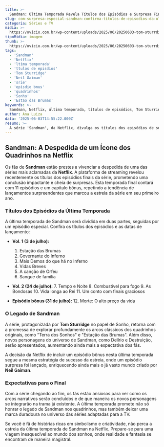 ```yaml
---
title: >-
  Sandman: Última Temporada Revela Títulos dos Episódios e Surpresa Final
slug: com-surpresa-especial-sandman-confirma-titulos-de-episodios-da-ultima-temporada
categoria: Séries e TV
midia: >-
  https://ovicio.com.br/wp-content/uploads/2025/06/20250603-tom-sturrdige-e-sonho-na-ultima-temporada-de-sandman.webp
tipoMidia: imagem
thumb: >-
  https://ovicio.com.br/wp-content/uploads/2025/06/20250603-tom-sturrdige-e-sonho-na-ultima-temporada-de-sandman.webp
tags:
  - 'Sandman'
  - 'Netflix'
  - 'ltima temporada'
  - 'ttulos de episdios'
  - 'Tom Sturridge'
  - 'Neil Gaiman'
  - 'srie'
  - 'episdio bnus'
  - 'quadrinhos'
  - 'Sonho'
  - 'Estao das Brumas'
keywords: >-
  Sandman, Netflix, última temporada, títulos de episódios, Tom Sturridge, Neil Gaiman, série, episódio bônus, quadrinhos, Sonho, Estação das Brumas
author: Ana Luiza
data: '2025-06-03T14:55:22.000Z'
resumo: >-
  A série 'Sandman', da Netflix, divulga os títulos dos episódios de sua última temporada, incluindo um capítulo bônus surpreendente. O encerramento promete repetir o sucesso da estreia com conteúdos inéditos e envolventes.
---
```


## Sandman: A Despedida de um Ícone dos Quadrinhos na Netflix

Os fãs de **Sandman** estão prestes a vivenciar a despedida de uma das séries mais aclamadas da **Netflix**. A plataforma de streaming revelou recentemente os títulos dos episódios finais da série, prometendo uma conclusão impactante e cheia de surpresas. Esta temporada final contará com 11 episódios e um capítulo bônus, repetindo a tendência de lançamentos surpreendentes que marcou a estreia da série em seu primeiro ano.

### Títulos dos Episódios da Última Temporada

A última temporada de Sandman será dividida em duas partes, seguidas por um episódio especial. Confira os títulos dos episódios e as datas de lançamento:

- **Vol. 1 (3 de julho):**
  1. Estação das Brumas
  2. Governante do Inferno
  3. Mais Demos do que há no Inferno
  4. Vidas Breves
  5. A canção de Orfeu
  6. Sangue de família

- **Vol. 2 (24 de julho):**
  7. Tempo e Noite
  8. Combustível para fogo
  9. As Bondosas
  10. Vida longa ao Rei
  11. Um conto com finais graciosos

- **Episódio bônus (31 de julho):**
  12. Morte: O alto preço da vida

### O Legado de Sandman

A série, protagonizada por **Tom Sturridge** no papel de Sonho, retorna com a promessa de explorar profundamente os arcos clássicos dos quadrinhos originais, como "Terra dos Sonhos" e "Estação das Brumas". Além disso, novos personagens do universo de Sandman, como Delírio e Destruição, serão apresentados, aumentando ainda mais a expectativa dos fãs.

A decisão da Netflix de incluir um episódio bônus nesta última temporada segue a mesma estratégia de sucesso da estreia, onde um episódio surpresa foi lançado, enriquecendo ainda mais o já vasto mundo criado por **Neil Gaiman**.

### Expectativas para o Final

Com a série chegando ao fim, os fãs estão ansiosos para ver como os arcos narrativos serão concluídos e de que maneira os novos personagens se integrarão na trama já existente. A última temporada promete não só honrar o legado de Sandman nos quadrinhos, mas também deixar uma marca duradoura no universo das séries adaptadas para a TV.

Se você é fã de histórias ricas em simbolismo e criatividade, não perca a estreia da última temporada de Sandman na Netflix. Prepare-se para uma viagem inesquecível ao mundo dos sonhos, onde realidade e fantasia se encontram de maneira magistral.